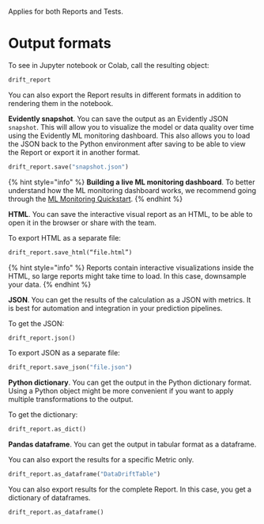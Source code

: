 Applies for both Reports and Tests.

# Output formats 

To see in Jupyter notebook or Colab, call the resulting object: 

```python
drift_report
```

You can also export the Report results in different formats in addition to rendering them in the notebook.

**Evidently snapshot**. You can save the output as an Evidently JSON `snapshot`. This will allow you to visualize the model or data quality over time using the Evidently ML monitoring dashboard. This also allows you to load the JSON back to the Python environment after saving to be able to view the Report or export it in another format.

```python
drift_report.save("snapshot.json")
```

{% hint style="info" %}
**Building a live ML monitoring dashboard**. To better understand how the ML monitoring dashboard works, we recommend going through the [ML Monitoring Quickstart](../get-started/tutorial-monitoring.md).
{% endhint %}

**HTML**. You can save the interactive visual report as an HTML, to be able to open it in the browser or share with the team. 

To export HTML as a separate file: 

```python
drift_report.save_html(“file.html”)
```

{% hint style="info" %} 
Reports contain interactive visualizations inside the HTML, so large reports might take time to load. In this case, downsample your data. 
{% endhint %}

**JSON**. You can get the results of the calculation as a JSON with metrics. It is best for automation and integration in your prediction pipelines. 

To get the JSON:

```python
drift_report.json()
```

To export JSON as a separate file: 

```python
drift_report.save_json("file.json")
```

**Python dictionary**. You can get the output in the Python dictionary format. Using a Python object might be more convenient if you want to apply multiple transformations to the output.

To get the dictionary:

```python
drift_report.as_dict()
```

**Pandas dataframe**. You can get the output in tabular format as a dataframe.

You can also export the results for a specific Metric only. 

```python
drift_report.as_dataframe("DataDriftTable")
```

You can also export results for the complete Report. In this case, you get a dictionary of dataframes.

```python
drift_report.as_dataframe()
```
